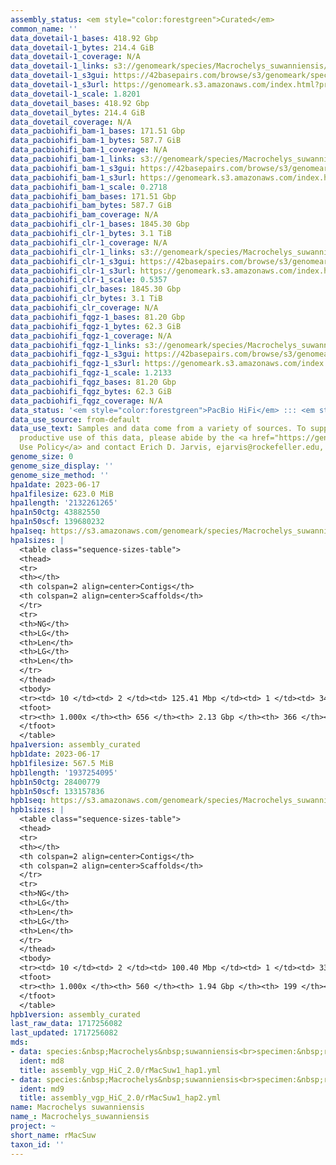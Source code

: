 ```yaml
---
assembly_status: <em style="color:forestgreen">Curated</em>
common_name: ''
data_dovetail-1_bases: 418.92 Gbp
data_dovetail-1_bytes: 214.4 GiB
data_dovetail-1_coverage: N/A
data_dovetail-1_links: s3://genomeark/species/Macrochelys_suwanniensis/rMacSuw1/genomic_data/dovetail/<br>
data_dovetail-1_s3gui: https://42basepairs.com/browse/s3/genomeark/species/Macrochelys_suwanniensis/rMacSuw1/genomic_data/dovetail/
data_dovetail-1_s3url: https://genomeark.s3.amazonaws.com/index.html?prefix=species/Macrochelys_suwanniensis/rMacSuw1/genomic_data/dovetail/
data_dovetail-1_scale: 1.8201
data_dovetail_bases: 418.92 Gbp
data_dovetail_bytes: 214.4 GiB
data_dovetail_coverage: N/A
data_pacbiohifi_bam-1_bases: 171.51 Gbp
data_pacbiohifi_bam-1_bytes: 587.7 GiB
data_pacbiohifi_bam-1_coverage: N/A
data_pacbiohifi_bam-1_links: s3://genomeark/species/Macrochelys_suwanniensis/rMacSuw1/genomic_data/pacbio_hifi/<br>
data_pacbiohifi_bam-1_s3gui: https://42basepairs.com/browse/s3/genomeark/species/Macrochelys_suwanniensis/rMacSuw1/genomic_data/pacbio_hifi/
data_pacbiohifi_bam-1_s3url: https://genomeark.s3.amazonaws.com/index.html?prefix=species/Macrochelys_suwanniensis/rMacSuw1/genomic_data/pacbio_hifi/
data_pacbiohifi_bam-1_scale: 0.2718
data_pacbiohifi_bam_bases: 171.51 Gbp
data_pacbiohifi_bam_bytes: 587.7 GiB
data_pacbiohifi_bam_coverage: N/A
data_pacbiohifi_clr-1_bases: 1845.30 Gbp
data_pacbiohifi_clr-1_bytes: 3.1 TiB
data_pacbiohifi_clr-1_coverage: N/A
data_pacbiohifi_clr-1_links: s3://genomeark/species/Macrochelys_suwanniensis/rMacSuw1/genomic_data/pacbio_hifi/<br>
data_pacbiohifi_clr-1_s3gui: https://42basepairs.com/browse/s3/genomeark/species/Macrochelys_suwanniensis/rMacSuw1/genomic_data/pacbio_hifi/
data_pacbiohifi_clr-1_s3url: https://genomeark.s3.amazonaws.com/index.html?prefix=species/Macrochelys_suwanniensis/rMacSuw1/genomic_data/pacbio_hifi/
data_pacbiohifi_clr-1_scale: 0.5357
data_pacbiohifi_clr_bases: 1845.30 Gbp
data_pacbiohifi_clr_bytes: 3.1 TiB
data_pacbiohifi_clr_coverage: N/A
data_pacbiohifi_fqgz-1_bases: 81.20 Gbp
data_pacbiohifi_fqgz-1_bytes: 62.3 GiB
data_pacbiohifi_fqgz-1_coverage: N/A
data_pacbiohifi_fqgz-1_links: s3://genomeark/species/Macrochelys_suwanniensis/rMacSuw1/genomic_data/pacbio_hifi/<br>
data_pacbiohifi_fqgz-1_s3gui: https://42basepairs.com/browse/s3/genomeark/species/Macrochelys_suwanniensis/rMacSuw1/genomic_data/pacbio_hifi/
data_pacbiohifi_fqgz-1_s3url: https://genomeark.s3.amazonaws.com/index.html?prefix=species/Macrochelys_suwanniensis/rMacSuw1/genomic_data/pacbio_hifi/
data_pacbiohifi_fqgz-1_scale: 1.2133
data_pacbiohifi_fqgz_bases: 81.20 Gbp
data_pacbiohifi_fqgz_bytes: 62.3 GiB
data_pacbiohifi_fqgz_coverage: N/A
data_status: '<em style="color:forestgreen">PacBio HiFi</em> ::: <em style="color:forestgreen">Dovetail</em>'
data_use_source: from-default
data_use_text: Samples and data come from a variety of sources. To support fair and
  productive use of this data, please abide by the <a href="https://genome10k.soe.ucsc.edu/data-use-policies/">Data
  Use Policy</a> and contact Erich D. Jarvis, ejarvis@rockefeller.edu, with any questions.
genome_size: 0
genome_size_display: ''
genome_size_method: ''
hpa1date: 2023-06-17
hpa1filesize: 623.0 MiB
hpa1length: '2132261265'
hpa1n50ctg: 43882550
hpa1n50scf: 139680232
hpa1seq: https://s3.amazonaws.com/genomeark/species/Macrochelys_suwanniensis/rMacSuw1/assembly_curated/rMacSuw1.hap1.cur.20230617.fasta.gz
hpa1sizes: |
  <table class="sequence-sizes-table">
  <thead>
  <tr>
  <th></th>
  <th colspan=2 align=center>Contigs</th>
  <th colspan=2 align=center>Scaffolds</th>
  </tr>
  <tr>
  <th>NG</th>
  <th>LG</th>
  <th>Len</th>
  <th>LG</th>
  <th>Len</th>
  </tr>
  </thead>
  <tbody>
  <tr><td> 10 </td><td> 2 </td><td> 125.41 Mbp </td><td> 1 </td><td> 345.74 Mbp </td></tr><tr><td> 20 </td><td> 4 </td><td> 92.81 Mbp </td><td> 2 </td><td> 261.81 Mbp </td></tr><tr><td> 30 </td><td> 6 </td><td> 71.11 Mbp </td><td> 3 </td><td> 201.11 Mbp </td></tr><tr><td> 40 </td><td> 10 </td><td> 52.69 Mbp </td><td> 4 </td><td> 145.24 Mbp </td></tr><tr style="background-color:#cccccc;"><td> 50 </td><td> 14 </td><td style="background-color:#88ff88;"> 43.88 Mbp </td><td> 5 </td><td style="background-color:#88ff88;"> 139.68 Mbp </td></tr><tr><td> 60 </td><td> 19 </td><td> 32.50 Mbp </td><td> 7 </td><td> 126.33 Mbp </td></tr><tr><td> 70 </td><td> 26 </td><td> 27.59 Mbp </td><td> 9 </td><td> 103.85 Mbp </td></tr><tr><td> 80 </td><td> 37 </td><td> 15.23 Mbp </td><td> 11 </td><td> 87.05 Mbp </td></tr><tr><td> 90 </td><td> 61 </td><td> 4.79 Mbp </td><td> 16 </td><td> 25.05 Mbp </td></tr><tr><td> 100 </td><td> 656 </td><td> 12.98 Kbp </td><td> 366 </td><td> 12.98 Kbp </td></tr></tbody>
  <tfoot>
  <tr><th> 1.000x </th><th> 656 </th><th> 2.13 Gbp </th><th> 366 </th><th> 2.13 Gbp </th></tr>
  </tfoot>
  </table>
hpa1version: assembly_curated
hpb1date: 2023-06-17
hpb1filesize: 567.5 MiB
hpb1length: '1937254095'
hpb1n50ctg: 28400779
hpb1n50scf: 133157836
hpb1seq: https://s3.amazonaws.com/genomeark/species/Macrochelys_suwanniensis/rMacSuw1/assembly_curated/rMacSuw1.hap2.cur.20230617.fasta.gz
hpb1sizes: |
  <table class="sequence-sizes-table">
  <thead>
  <tr>
  <th></th>
  <th colspan=2 align=center>Contigs</th>
  <th colspan=2 align=center>Scaffolds</th>
  </tr>
  <tr>
  <th>NG</th>
  <th>LG</th>
  <th>Len</th>
  <th>LG</th>
  <th>Len</th>
  </tr>
  </thead>
  <tbody>
  <tr><td> 10 </td><td> 2 </td><td> 100.40 Mbp </td><td> 1 </td><td> 335.30 Mbp </td></tr><tr><td> 20 </td><td> 4 </td><td> 83.73 Mbp </td><td> 2 </td><td> 255.90 Mbp </td></tr><tr><td> 30 </td><td> 7 </td><td> 58.42 Mbp </td><td> 2 </td><td> 255.90 Mbp </td></tr><tr><td> 40 </td><td> 11 </td><td> 42.15 Mbp </td><td> 3 </td><td> 196.07 Mbp </td></tr><tr style="background-color:#cccccc;"><td> 50 </td><td> 17 </td><td style="background-color:#88ff88;"> 28.40 Mbp </td><td> 5 </td><td style="background-color:#88ff88;"> 133.16 Mbp </td></tr><tr><td> 60 </td><td> 25 </td><td> 20.08 Mbp </td><td> 6 </td><td> 126.88 Mbp </td></tr><tr><td> 70 </td><td> 40 </td><td> 9.12 Mbp </td><td> 8 </td><td> 99.96 Mbp </td></tr><tr><td> 80 </td><td> 69 </td><td> 5.72 Mbp </td><td> 10 </td><td> 85.92 Mbp </td></tr><tr><td> 90 </td><td> 121 </td><td> 2.09 Mbp </td><td> 14 </td><td> 33.01 Mbp </td></tr><tr><td> 100 </td><td> 560 </td><td> 18.44 Kbp </td><td> 199 </td><td> 18.44 Kbp </td></tr></tbody>
  <tfoot>
  <tr><th> 1.000x </th><th> 560 </th><th> 1.94 Gbp </th><th> 199 </th><th> 1.94 Gbp </th></tr>
  </tfoot>
  </table>
hpb1version: assembly_curated
last_raw_data: 1717256082
last_updated: 1717256082
mds:
- data: species:&nbsp;Macrochelys&nbsp;suwanniensis<br>specimen:&nbsp;rMacSuw1<br>projects:&nbsp;<br>&nbsp;&nbsp;-&nbsp;vgp<br>data_location:&nbsp;S3<br>release_to:&nbsp;S3<br>haplotype_to_curate:&nbsp;hap1<br>hap1:&nbsp;s3://genomeark/species/Macrochelys_suwanniensis/rMacSuw1/assembly_vgp_HiC_2.0/rMacSuw1.HiC.hap1.20230407.fasta.gz<br>hap2:&nbsp;s3://genomeark/species/Macrochelys_suwanniensis/rMacSuw1/assembly_vgp_HiC_2.0/rMacSuw1.HiC.hap2.20230407.fasta.gz<br>pretext_hap1:&nbsp;s3://genomeark/species/Macrochelys_suwanniensis/rMacSuw1/assembly_vgp_HiC_2.0/evaluation/hap1/pretext/rMacSuw1_hap1__s2_heatmap.pretext<br>pretext_hap2:&nbsp;s3://genomeark/species/Macrochelys_suwanniensis/rMacSuw1/assembly_vgp_HiC_2.0/evaluation/hap2/pretext/rMacSuw1_hap2__s2_heatmap.pretext<br>kmer_spectra_img:&nbsp;s3://genomeark/species/Macrochelys_suwanniensis/rMacSuw1/assembly_vgp_HiC_2.0/evaluation/merqury/rMacSuw1_png/<br>pacbio_read_dir:&nbsp;s3://genomeark/species/Macrochelys_suwanniensis/rMacSuw1/genomic_data/pacbio_hifi/<br>pacbio_read_type:&nbsp;hifi<br>hic_read_dir:&nbsp;s3://genomeark/species/Macrochelys_suwanniensis/rMacSuw1/genomic_data/arima/<br>pipeline:<br>&nbsp;&nbsp;-&nbsp;hifiasm&nbsp;(0.18.8+galaxy1)<br>&nbsp;&nbsp;-&nbsp;yahs&nbsp;(1.2a.2+galaxy0)<br>assembled_by_group:&nbsp;Rockefeller<br>notes:&nbsp;This&nbsp;was&nbsp;a&nbsp;hifiasm-HiC&nbsp;assembly&nbsp;of&nbsp;rMacSuw1,&nbsp;resulting&nbsp;in&nbsp;two&nbsp;complete&nbsp;haplotypes.&nbsp;This&nbsp;individual&nbsp;did&nbsp;not&nbsp;have&nbsp;bionano&nbsp;data.&nbsp;HiC&nbsp;scaffolding&nbsp;was&nbsp;performed&nbsp;with&nbsp;yahs.&nbsp;The&nbsp;HiC&nbsp;prep&nbsp;was&nbsp;Arima&nbsp;kit&nbsp;2.&nbsp;I&nbsp;am&nbsp;submitting&nbsp;both&nbsp;hap1&nbsp;&&nbsp;hap2&nbsp;for&nbsp;dual&nbsp;curation.&nbsp;This&nbsp;is&nbsp;the&nbsp;curation&nbsp;ticket&nbsp;for&nbsp;hap1.<br>
  ident: md8
  title: assembly_vgp_HiC_2.0/rMacSuw1_hap1.yml
- data: species:&nbsp;Macrochelys&nbsp;suwanniensis<br>specimen:&nbsp;rMacSuw1<br>projects:&nbsp;<br>&nbsp;&nbsp;-&nbsp;vgp<br>data_location:&nbsp;S3<br>release_to:&nbsp;S3<br>haplotype_to_curate:&nbsp;hap2<br>hap1:&nbsp;s3://genomeark/species/Macrochelys_suwanniensis/rMacSuw1/assembly_vgp_HiC_2.0/rMacSuw1.HiC.hap1.20230407.fasta.gz<br>hap2:&nbsp;s3://genomeark/species/Macrochelys_suwanniensis/rMacSuw1/assembly_vgp_HiC_2.0/rMacSuw1.HiC.hap2.20230407.fasta.gz<br>pretext_hap1:&nbsp;s3://genomeark/species/Macrochelys_suwanniensis/rMacSuw1/assembly_vgp_HiC_2.0/evaluation/hap1/pretext/rMacSuw1_hap1__s2_heatmap.pretext<br>pretext_hap2:&nbsp;s3://genomeark/species/Macrochelys_suwanniensis/rMacSuw1/assembly_vgp_HiC_2.0/evaluation/hap2/pretext/rMacSuw1_hap2__s2_heatmap.pretext<br>kmer_spectra_img:&nbsp;s3://genomeark/species/Macrochelys_suwanniensis/rMacSuw1/assembly_vgp_HiC_2.0/evaluation/merqury/rMacSuw1_png/<br>pacbio_read_dir:&nbsp;s3://genomeark/species/Macrochelys_suwanniensis/rMacSuw1/genomic_data/pacbio_hifi/<br>pacbio_read_type:&nbsp;hifi<br>hic_read_dir:&nbsp;s3://genomeark/species/Macrochelys_suwanniensis/rMacSuw1/genomic_data/arima/<br>pipeline:<br>&nbsp;&nbsp;-&nbsp;hifiasm&nbsp;(0.18.8+galaxy1)<br>&nbsp;&nbsp;-&nbsp;yahs&nbsp;(1.2a.2+galaxy0)<br>assembled_by_group:&nbsp;Rockefeller<br>notes:&nbsp;This&nbsp;was&nbsp;a&nbsp;hifiasm-HiC&nbsp;assembly&nbsp;of&nbsp;rMacSuw1,&nbsp;resulting&nbsp;in&nbsp;two&nbsp;complete&nbsp;haplotypes.&nbsp;This&nbsp;individual&nbsp;did&nbsp;not&nbsp;have&nbsp;bionano&nbsp;data.&nbsp;HiC&nbsp;scaffolding&nbsp;was&nbsp;performed&nbsp;with&nbsp;yahs.&nbsp;The&nbsp;HiC&nbsp;prep&nbsp;was&nbsp;Arima&nbsp;kit&nbsp;2.&nbsp;I&nbsp;am&nbsp;submitting&nbsp;both&nbsp;hap1&nbsp;&&nbsp;hap2&nbsp;for&nbsp;dual&nbsp;curation.&nbsp;This&nbsp;is&nbsp;the&nbsp;curation&nbsp;ticket&nbsp;for&nbsp;hap2.<br>
  ident: md9
  title: assembly_vgp_HiC_2.0/rMacSuw1_hap2.yml
name: Macrochelys suwanniensis
name_: Macrochelys_suwanniensis
project: ~
short_name: rMacSuw
taxon_id: ''
---
```

